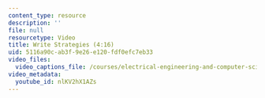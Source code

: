 ```yaml
---
content_type: resource
description: ''
file: null
resourcetype: Video
title: Write Strategies (4:16)
uid: 5116a90c-ab3f-9e26-e120-fdf0efc7eb33
video_files:
  video_captions_file: /courses/electrical-engineering-and-computer-science/6-004-computation-structures-spring-2017/c14/c14s2/c14s2v10/write-strategies-4-16-/nlKV2hX1AZs.vtt
video_metadata:
  youtube_id: nlKV2hX1AZs
---
```

